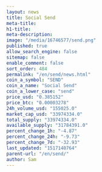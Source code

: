 ```yaml
---
layout: news
title: Social Send
meta-title: 
h1-title: 
meta-description: 
image: "/media/16746577/send.png"
published: true
allow_search_engine: false
sitemap: false
enable_comment: false
sort_order: 484
permalink: "/en/send/news.html"
coin_a_symbol: "SEND"
coin_a_name: "Social Send"
coin_a_lower_case: "send"
price_usd: "0.385152"
price_btc: "0.00003278"
24h_volume_usd: "155025.0"
market_cap_usd: "33974334.0"
total_supply: "33974334.0"
available_supply: "31784391.0"
percent_change_1h: "-4.87"
percent_change_24h: "-9.73"
percent_change_7d: "-32.93"
last_updated: "1517140764"
parent-url: "/en/send/"
author: Sam
---
```



